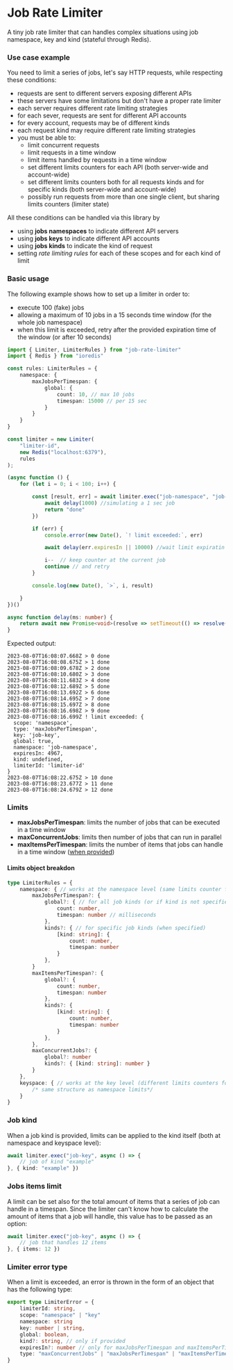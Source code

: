 # Job Rate Limiter

A tiny job rate limiter that can handles complex situations using job namespace, key and kind (stateful through Redis).

### Use case example

You need to limit a series of jobs, let's say HTTP requests, while respecting these conditions:

- requests are sent to different servers exposing different APIs
- these servers have some limitations but don't have a proper rate limiter
- each server requires different rate limiting strategies
- for each sever, requests are sent for different API accounts
- for every account, requests may be of different kinds
- each request kind may require different rate limiting strategies
- you must be able to: 
	- limit concurrent requests
	- limit requests in a time window
	- limit items handled by requests in a time window
  - set different limits counters for each API (both server-wide and account-wide)
  - set different limits counters both for all requests kinds and for specific kinds (both server-wide and account-wide)
  - possibly run requests from more than one single client, but sharing limits counters (limiter state)

All these conditions can be handled via this library by

- using **jobs namespaces** to indicate different API servers
- using **jobs keys** to indicate different API accounts
- using **jobs kinds** to indicate the kind of request
- setting *rate limiting rules* for each of these scopes and for each kind of limit

### Basic usage

The following example shows how to set up a limiter in order to:

- execute 100 (fake) jobs
- allowing a maximum of 10 jobs in a 15 seconds time window (for the whole job namespace)
- when this limit is exceeded, retry after the provided expiration time of the window (or after 10 seconds)

```typescript
import { Limiter, LimiterRules } from "job-rate-limiter"
import { Redis } from "ioredis"

const rules: LimiterRules = {
	namespace: {
		maxJobsPerTimespan: {
			global: {
				count: 10, // max 10 jobs
				timespan: 15000 // per 15 sec
			}
		}
	}
}

const limiter = new Limiter(
	"limiter-id",
	new Redis("localhost:6379"),
	rules
);

(async function () {
	for (let i = 0; i < 100; i++) {

		const [result, err] = await limiter.exec("job-namespace", "job-key", async () => {
			await delay(1000) //simulating a 1 sec job 
			return "done" 
		})

		if (err) {
			console.error(new Date(), `! limit exceeded:`, err)

			await delay(err.expiresIn || 10000) //wait limit expiratin

			i--	 // keep counter at the current job 
			continue // and retry
		}

		console.log(new Date(), `>`, i, result)

	}
})()

async function delay(ms: number) {
	return await new Promise<void>(resolve => setTimeout(() => resolve(), ms))
}
```

Expected output:

```shell
2023-08-07T16:08:07.668Z > 0 done
2023-08-07T16:08:08.675Z > 1 done
2023-08-07T16:08:09.678Z > 2 done
2023-08-07T16:08:10.680Z > 3 done
2023-08-07T16:08:11.683Z > 4 done
2023-08-07T16:08:12.689Z > 5 done
2023-08-07T16:08:13.692Z > 6 done
2023-08-07T16:08:14.695Z > 7 done
2023-08-07T16:08:15.697Z > 8 done
2023-08-07T16:08:16.698Z > 9 done
2023-08-07T16:08:16.699Z ! limit exceeded: {
  scope: 'namespace',
  type: 'maxJobsPerTimespan',
  key: 'job-key',
  global: true,
  namespace: 'job-namespace',
  expiresIn: 4967,
  kind: undefined,
  limiterId: 'limiter-id'
}
2023-08-07T16:08:22.675Z > 10 done
2023-08-07T16:08:23.677Z > 11 done
2023-08-07T16:08:24.679Z > 12 done
```

### Limits

- **maxJobsPerTimespan**: limits the number of jobs that can be executed in a time window
- **maxConcurrentJobs**: limits then number of jobs that can run in parallel
- **maxItemsPerTimespan**: limits the number of items that jobs can handle in a time window ([when provided](#jobs-items-limit))

#### Limits object breakdon

```typescript 
type LimiterRules = {
	namespace: { // works at the namespace level (same limits counter for each job key)
		maxJobsPerTimespan?: {
			global?: { // for all job kinds (or if kind is not specified)
				count: number,
				timespan: number // milliseconds
			}, 
			kinds?: { // for specific job kinds (when specified)
				[kind: string]: {
					count: number,
					timespan: number
				}
			},
		}
		maxItemsPerTimespan?: {
			global?: {
				count: number,
				timespan: number
			}, 
			kinds?: {
				[kind: string]: {
					count: number,
					timespan: number
				}
			},
		},
		maxConcurrentJobs?: {
			global?: number
			kinds?: { [kind: string]: number }
		}
	},
	keyspace: { // works at the key level (different limits counters for each job key)
		/* same structure as namespace limits*/
	}
}
```

### Job kind

When a job kind is provided, limits can be applied to the kind itself (both at namespace and keyspace level):

```typescript
await limiter.exec("job-key", async () => {
	// job of kind "example"
}, { kind: "example" })
```

### Jobs items limit

A limit can be set also for the total amount of items that a series of job can handle in a timespan. Since the limiter can't know how to calculate the amount of items that a job will handle, this value has to be passed as an option:

```typescript
await limiter.exec("job-key", async () => {
	// job that handles 12 items
}, { items: 12 })
```

### Limiter error type 

When a limit is exceeded, an error is thrown in the form of an object that has the following type:

```typescript
export type LimiterError = {
	limiterId: string,
	scope: "namespace" | "key"
	namespace: string
	key: number | string,
	global: boolean,
	kind?: string, // only if provided 
	expiresIn?: number // only for maxJobsPerTimespan and maxItemsPerTimespan
	type: "maxConcurrentJobs" | "maxJobsPerTimespan" | "maxItemsPerTimespan"
}
```